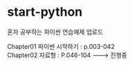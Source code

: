 # start-python
혼자 공부하는 파이썬 연습예제 업로드
  
Chapter01 파이썬 시작하기 : p.003-042  
Chapter02 자료형 : P.046-104 ---> 진행중
